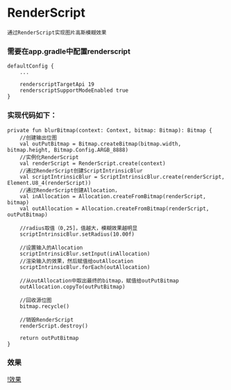 # RenderScript
    
    通过RenderScript实现图片高斯模糊效果
    
### 需要在app.gradle中配置renderscript
  
    defaultConfig {
        ...

        renderscriptTargetApi 19
        renderscriptSupportModeEnabled true
    }

### 实现代码如下：

    private fun blurBitmap(context: Context, bitmap: Bitmap): Bitmap {
        //创建输出位图
        val outPutBitmap = Bitmap.createBitmap(bitmap.width, bitmap.height, Bitmap.Config.ARGB_8888)
        //实例化RenderScript
        val renderScript = RenderScript.create(context)
        //通过RenderScript创建ScriptIntrinsicBlur
        val scriptIntrinsicBlur = ScriptIntrinsicBlur.create(renderScript, Element.U8_4(renderScript))
        //通过RenderScript创建Allocation，
        val inAllocation = Allocation.createFromBitmap(renderScript, bitmap)
        val outAllocation = Allocation.createFromBitmap(renderScript, outPutBitmap)

        //radius取值（0,25]，值越大，模糊效果越明显
        scriptIntrinsicBlur.setRadius(10.00f)

        //设置输入的Allocation
        scriptIntrinsicBlur.setInput(inAllocation)
        //渲染输入的效果，然后赋值给outAllocation
        scriptIntrinsicBlur.forEach(outAllocation)

        //从outAllocation中取出最终的bitmap，赋值给outPutBitmap
        outAllocation.copyTo(outPutBitmap)

        //回收源位图
        bitmap.recycle()

        //销毁RenderScript
        renderScript.destroy()

        return outPutBitmap
    }

### 效果
[!效果](https://github.com/Wzhixiang/RenderScript/blob/master/screencapture/device-2019-01-08-110320.png)
